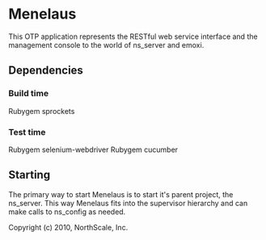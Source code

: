 # Menelaus

This OTP application represents the RESTful web service interface and the 
management console to the world of ns_server and emoxi.

## Dependencies

### Build time
Rubygem sprockets

### Test time
Rubygem selenium-webdriver
Rubygem cucumber

## Starting

The primary way to start Menelaus is to start it's parent project, the 
ns_server.  This way Menelaus fits into the supervisor hierarchy and 
can make calls to ns_config as needed.


Copyright (c) 2010, NorthScale, Inc.

